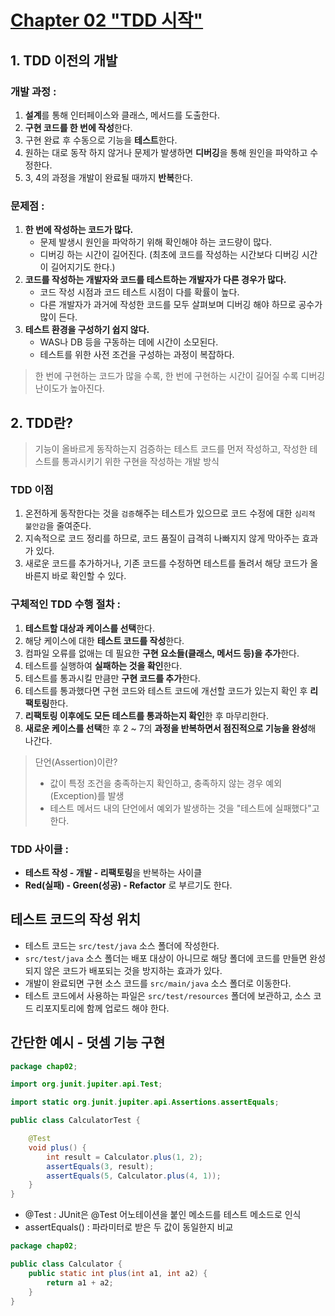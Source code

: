 # [Chapter 02 "TDD 시작"](https://github.com/bakery-blueprint/sandwich-tdd/blob/master/docs/1%EC%A3%BC%EC%B0%A8/ch02_TDD%EC%8B%9C%EC%9E%91.md)

## 1. TDD 이전의 개발

### 개발 과정 :

1. **설계**를 통해 인터페이스와 클래스, 메서드를 도출한다.
2. **구현 코드를 한 번에 작성**한다.
3. 구현 완료 후 수동으로 기능을 **테스트**한다.
4. 원하는 대로 동작 하지 않거나 문제가 발생하면 **디버깅**을 통해 원인을 파악하고 수정한다.
5. 3, 4의 과정을 개발이 완료될 때까지 **반복**한다.

### 문제점 :

1. **한 번에 작성하는 코드가 많다.**
    - 문제 발생시 원인을 파악하기 위해 확인해야 하는 코드량이 많다.
    - 디버깅 하는 시간이 길어진다. (최초에 코드를 작성하는 시간보다 디버깅 시간이 길어지기도 한다.)
2. **코드를 작성하는 개발자와 코드를 테스트하는 개발자가 다른 경우가 많다.**
    - 코드 작성 시점과 코드 테스트 시점이 다를 확률이 높다.
    - 다른 개발자가 과거에 작성한 코드를 모두 살펴보며 디버깅 해야 하므로 공수가 많이 든다.
3. **테스트 환경을 구성하기 쉽지 않다.**
    - WAS나 DB 등을 구동하는 데에 시간이 소모된다.
    - 테스트를 위한 사전 조건을 구성하는 과정이 복잡하다.


> 한 번에 구현하는 코드가 많을 수록, 한 번에 구현하는 시간이 길어질 수록 디버깅 난이도가 높아진다.
>

## 2. TDD란?

> 기능이 올바르게 동작하는지 검증하는 테스트 코드를 먼저 작성하고, 작성한 테스트를 통과시키기 위한 구현을 작성하는 개발 방식
>

### TDD 이점

1. 온전하게 동작한다는 것을 `검증`해주는 테스트가 있으므로 코드 수정에 대한 `심리적 불안감`을 줄여준다.
2. 지속적으로 코드 정리를 하므로, 코드 품질이 급격히 나빠지지 않게 막아주는 효과가 있다.
3. 새로운 코드를 추가하거나, 기존 코드를 수정하면 테스트를 돌려서 해당 코드가 올바른지 바로 확인할 수 있다.

### **구체적인 TDD 수행 절차** :

1. **테스트할 대상과 케이스를 선택**한다.
2. 해당 케이스에 대한 **테스트 코드를 작성**한다.
3. 컴파일 오류를 없애는 데 필요한 **구현 요소들(클래스, 메서드 등)을 추가**한다.
4. 테스트를 실행하여 **실패하는 것을 확인**한다.
5. 테스트를 통과시킬 만큼만 **구현 코드를 추가**한다.
6. 테스트를 통과했다면 구현 코드와 테스트 코드에 개선할 코드가 있는지 확인 후 **리팩토링**한다.
7. **리팩토링 이후에도 모든 테스트를 통과하는지 확인**한 후 마무리한다.
8. **새로운 케이스를 선택**한 후 2 ~ 7의 **과정을 반복하면서 점진적으로 기능을 완성**해 나간다.

> 단언(Assertion)이란? <br>
> - 값이 특정 조건을 충족하는지 확인하고, 충족하지 않는 경우 예외(Exception)를 발생
> - 테스트 메서드 내의 단언에서 예외가 발생하는 것을 "테스트에 실패했다"고 한다.
>

### **TDD 사이클 :**

- **테스트 작성 - 개발 - 리팩토링**을 반복하는 사이클
- **Red(실패) - Green(성공) - Refactor** 로 부르기도 한다.

## **테스트 코드의 작성 위치**

- 테스트 코드는 `src/test/java` 소스 폴더에 작성한다.
- `src/test/java` 소스 폴더는 배포 대상이 아니므로 해당 폴더에 코드를 만들면 완성되지 않은 코드가 배포되는 것을 방지하는 효과가 있다.
- 개발이 완료되면 구현 소스 코드를 `src/main/java` 소스 폴더로 이동한다.
- 테스트 코드에서 사용하는 파일은 `src/test/resources` 폴더에 보관하고, 소스 코드 리포지토리에 함께 업로드 해야 한다.

## 간단한 예시 - 덧셈 기능 구현

```java
package chap02;

import org.junit.jupiter.api.Test;

import static org.junit.jupiter.api.Assertions.assertEquals;

public class CalculatorTest {

    @Test
    void plus() {
        int result = Calculator.plus(1, 2);
        assertEquals(3, result);
        assertEquals(5, Calculator.plus(4, 1));
    }
}
```

- @Test : JUnit은 @Test 어노테이션을 붙인 메소드를 테스트 메소드로 인식
- assertEquals() : 파라미터로 받은 두 값이 동일한지 비교

```java
package chap02;

public class Calculator {
    public static int plus(int a1, int a2) {
        return a1 + a2;
    }
}
```
